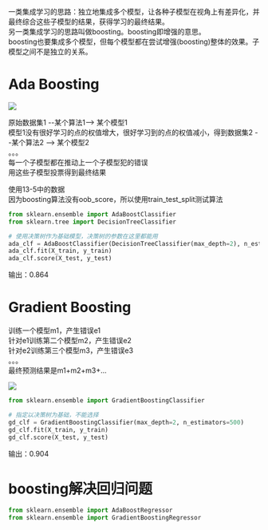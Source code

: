 一类集成学习的思路：独立地集成多个模型，让各种子模型在视角上有差异化，并最终综合这些子模型的结果，获得学习的最终结果。  
另一类集成学习的思路叫做boosting。boosting即增强的意思。  
boosting也要集成多个模型，但每个模型都在尝试增强(boosting)整体的效果。子模型之间不是独立的关系。  

# Ada Boosting    

![](http://windmissing.github.io/images/2019/279.jpg)

原始数据集1 --某个算法1--> 某个模型1  
模型1没有很好学习的点的权值增大，很好学习到的点的权值减小，得到数据集2 --某个算法2 --> 某个模型2  
。。。  
每一个子模型都在推动上一个子模型犯的错误  
用这些子模型投票得到最终结果  

使用13-5中的数据  
因为boosting算法没有oob_score，所以使用train_test_split测试算法

```python
from sklearn.ensemble import AdaBoostClassifier
from sklearn.tree import DecisionTreeClassifier

# 使用决策树作为基础模型，决策树的参数在这里都能用
ada_clf = AdaBoostClassifier(DecisionTreeClassifier(max_depth=2), n_estimators=500)
ada_clf.fit(X_train, y_train)
ada_clf.score(X_test, y_test)
```

输出：0.864

# Gradient Boosting

训练一个模型m1，产生错误e1  
针对e1训练第二个模型m2，产生错误e2  
针对e2训练第三个模型m3，产生错误e3  
。。。  
最终预测结果是m1+m2+m3+...

![](http://windmissing.github.io/images/2019/281.jpg)

```python
from sklearn.ensemble import GradientBoostingClassifier

# 指定以决策树为基础，不能选择
gd_clf = GradientBoostingClassifier(max_depth=2, n_estimators=500)
gd_clf.fit(X_train, y_train)
gd_clf.score(X_test, y_test)
```

输出：0.904

# boosting解决回归问题

```python
from sklearn.ensemble import AdaBoostRegressor
from sklearn.ensemble import GradientBoostingRegressor
```
